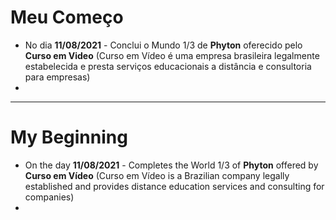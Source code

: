 # Meu Começo
- No dia **11/08/2021** - Conclui o Mundo 1/3 de **Phyton** oferecido pelo **Curso em Video** (Curso em Vídeo é uma empresa brasileira legalmente estabelecida e presta serviços educacionais a distância e consultoria para empresas)
- 

----------

# My Beginning

- On the day **11/08/2021** - Completes the World 1/3 of **Phyton** offered by **Curso em Vídeo** (Curso em Vídeo is a Brazilian company legally established and provides distance education services and consulting for companies)
- 

